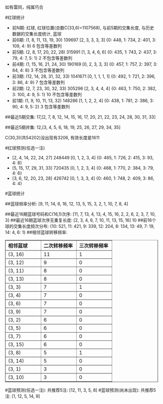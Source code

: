 <!-- 
.. title: 双色球2014115期(2014-10-05)数据分析报告
.. slug: slott-2014115-2014-10-05-report
.. date: 2014-10-06 08:00:00 UTC+08:00
.. tags: Lottery
.. link: 
.. description: 
.. type: text
-->

如有雷同，纯属巧合

<!-- TEASER_END-->

#红球统计

- 前N期: 红球, 红球位置(总数C(33,6)=1107568), 与前5期的交集长度, 与历史数据的交集长度统计, 蓝球
- 前6期: (1, 8, 11, 13, 19, 30) 139697 [2, 3, 3, 3, 3] {0: 448, 1: 734, 2: 401, 3: 109, 4: 9} 6 包含等差数列
- 前5期: (2, 8, 17, 20, 22, 28) 315991 [1, 3, 4, 6, 6] {0: 435, 1: 743, 2: 437, 3: 79, 4: 7, 5: 1} 2 不包含等差数列
- 前4期: (1, 15, 16, 21, 24, 30) 190169 [0, 2, 3, 3, 3] {0: 457, 1: 757, 2: 397, 3: 84, 4: 8} 3 不包含等差数列
- 前3期: (12, 14, 28, 31, 32, 33) 1041671 [0, 1, 1, 1, 1] {0: 492, 1: 721, 2: 396, 3: 86, 4: 9} 7 包含等差数列
- 前2期: (2, 7, 23, 30, 32, 33) 305296 [2, 3, 4, 4, 4] {0: 463, 1: 750, 2: 382, 3: 100, 4: 9, 5: 1} 10 不包含等差数列
- 前1期: (1, 9, 10, 11, 13, 32) 148286 [1, 1, 2, 2, 4] {0: 438, 1: 781, 2: 386, 3: 90, 4: 9, 5: 2} 3 包含等差数列

##最近5期交集:
17,[2, 7, 8, 12, 14, 15, 16, 17, 20, 21, 22, 23, 24, 28, 30, 31, 33]

##最近5期并集:
12,[3, 4, 5, 6, 18, 19, 25, 26, 27, 29, 34, 35]

C(30,3)(共54202)没出现有3206, 
有效长度是1611

#红球预测(任选一注)

- [2, 4, 14, 22, 24, 27] 248449 [0, 1, 2, 3, 4] {0: 465, 1: 726, 2: 415, 3: 93, 4: 8}
- [5, 15, 17, 29, 31, 33] 720435 [0, 1, 2, 3, 4] {0: 468, 1: 770, 2: 384, 3: 79, 4: 6}
- [3, 6, 12, 20, 23, 28] 426742 [0, 1, 3, 3, 4] {0: 460, 1: 748, 2: 409, 3: 86, 4: 4}

#蓝球统计

##蓝球频率分析:
[9, 11, 14, 6, 16, 12, 13, 5, 15, 3, 2, 1, 10, 7, 8, 4]

##最近16期蓝球号码和C(16,1)次序:
[11, 7, 13, 4, 13, 4, 15, 16, 2, 2, 6, 2, 3, 7, 10, 3]
##最近16期蓝球次序无重复长度:
[2, 3, 4, 6, 7, 10, 11, 13, 15, 16] 10
##前16个球的交集长度频次分布:
{10: 521, 11: 421, 9: 339, 12: 204, 8: 134, 13: 49, 7: 19, 14: 4, 6: 1}
##相邻蓝球转移频率:
<table border="1" class="table table-striped dataframe">
  <thead>
    <tr style="text-align: left;">
      <th style="min-width: 100px;">相邻蓝球</th>
      <th style="min-width: 100px;">二次转移频率</th>
      <th style="min-width: 100px;">三次转移频率</th>
    </tr>
  </thead>
  <tbody>
    <tr>
      <td> (3, 16)</td>
      <td> 11</td>
      <td> 1</td>
    </tr>
    <tr>
      <td> (3, 12)</td>
      <td>  9</td>
      <td> 0</td>
    </tr>
    <tr>
      <td> (3, 11)</td>
      <td>  8</td>
      <td> 0</td>
    </tr>
    <tr>
      <td> (3, 13)</td>
      <td>  8</td>
      <td> 0</td>
    </tr>
    <tr>
      <td>  (3, 3)</td>
      <td>  7</td>
      <td> 1</td>
    </tr>
    <tr>
      <td>  (3, 4)</td>
      <td>  7</td>
      <td> 0</td>
    </tr>
    <tr>
      <td>  (3, 6)</td>
      <td>  7</td>
      <td> 0</td>
    </tr>
    <tr>
      <td>  (3, 9)</td>
      <td>  7</td>
      <td> 0</td>
    </tr>
    <tr>
      <td>  (3, 2)</td>
      <td>  6</td>
      <td> 0</td>
    </tr>
    <tr>
      <td>  (3, 5)</td>
      <td>  6</td>
      <td> 0</td>
    </tr>
    <tr>
      <td>  (3, 7)</td>
      <td>  6</td>
      <td> 0</td>
    </tr>
    <tr>
      <td> (3, 15)</td>
      <td>  6</td>
      <td> 0</td>
    </tr>
    <tr>
      <td>  (3, 8)</td>
      <td>  5</td>
      <td> 1</td>
    </tr>
    <tr>
      <td> (3, 14)</td>
      <td>  5</td>
      <td> 0</td>
    </tr>
    <tr>
      <td>  (3, 1)</td>
      <td>  3</td>
      <td> 0</td>
    </tr>
    <tr>
      <td> (3, 10)</td>
      <td>  3</td>
      <td> 0</td>
    </tr>
  </tbody>
</table>
#蓝球预测(任选一注):
共推荐5注: [12, 11, 3, 5, 8]
#蓝球预测(尚未出现):
共推荐5注: [1, 12, 5, 14, 9]

